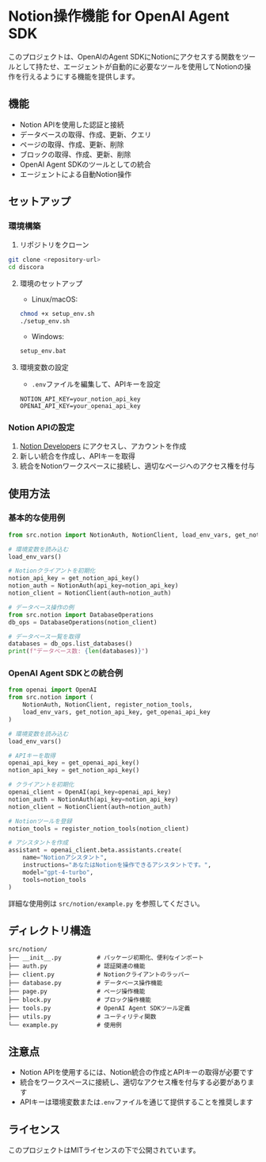 # Notion操作機能 for OpenAI Agent SDK

このプロジェクトは、OpenAIのAgent SDKにNotionにアクセスする関数をツールとして持たせ、エージェントが自動的に必要なツールを使用してNotionの操作を行えるようにする機能を提供します。

## 機能

- Notion APIを使用した認証と接続
- データベースの取得、作成、更新、クエリ
- ページの取得、作成、更新、削除
- ブロックの取得、作成、更新、削除
- OpenAI Agent SDKのツールとしての統合
- エージェントによる自動Notion操作

## セットアップ

### 環境構築

1. リポジトリをクローン
```bash
git clone <repository-url>
cd discora
```

2. 環境のセットアップ
   - Linux/macOS:
   ```bash
   chmod +x setup_env.sh
   ./setup_env.sh
   ```
   
   - Windows:
   ```bash
   setup_env.bat
   ```

3. 環境変数の設定
   - `.env`ファイルを編集して、APIキーを設定
   ```
   NOTION_API_KEY=your_notion_api_key
   OPENAI_API_KEY=your_openai_api_key
   ```

### Notion APIの設定

1. [Notion Developers](https://developers.notion.com/) にアクセスし、アカウントを作成
2. 新しい統合を作成し、APIキーを取得
3. 統合をNotionワークスペースに接続し、適切なページへのアクセス権を付与

## 使用方法

### 基本的な使用例

```python
from src.notion import NotionAuth, NotionClient, load_env_vars, get_notion_api_key

# 環境変数を読み込む
load_env_vars()

# Notionクライアントを初期化
notion_api_key = get_notion_api_key()
notion_auth = NotionAuth(api_key=notion_api_key)
notion_client = NotionClient(auth=notion_auth)

# データベース操作の例
from src.notion import DatabaseOperations
db_ops = DatabaseOperations(notion_client)

# データベース一覧を取得
databases = db_ops.list_databases()
print(f"データベース数: {len(databases)}")
```

### OpenAI Agent SDKとの統合例

```python
from openai import OpenAI
from src.notion import (
    NotionAuth, NotionClient, register_notion_tools,
    load_env_vars, get_notion_api_key, get_openai_api_key
)

# 環境変数を読み込む
load_env_vars()

# APIキーを取得
openai_api_key = get_openai_api_key()
notion_api_key = get_notion_api_key()

# クライアントを初期化
openai_client = OpenAI(api_key=openai_api_key)
notion_auth = NotionAuth(api_key=notion_api_key)
notion_client = NotionClient(auth=notion_auth)

# Notionツールを登録
notion_tools = register_notion_tools(notion_client)

# アシスタントを作成
assistant = openai_client.beta.assistants.create(
    name="Notionアシスタント",
    instructions="あなたはNotionを操作できるアシスタントです。",
    model="gpt-4-turbo",
    tools=notion_tools
)
```

詳細な使用例は `src/notion/example.py` を参照してください。

## ディレクトリ構造

```
src/notion/
├── __init__.py          # パッケージ初期化、便利なインポート
├── auth.py              # 認証関連の機能
├── client.py            # Notionクライアントのラッパー
├── database.py          # データベース操作機能
├── page.py              # ページ操作機能
├── block.py             # ブロック操作機能
├── tools.py             # OpenAI Agent SDKツール定義
├── utils.py             # ユーティリティ関数
└── example.py           # 使用例
```

## 注意点

- Notion APIを使用するには、Notion統合の作成とAPIキーの取得が必要です
- 統合をワークスペースに接続し、適切なアクセス権を付与する必要があります
- APIキーは環境変数または`.env`ファイルを通じて提供することを推奨します

## ライセンス

このプロジェクトはMITライセンスの下で公開されています。
